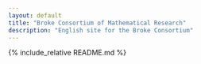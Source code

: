 ```yaml
---
layout: default
title: "Broke Consortium of Mathematical Research"
description: "English site for the Broke Consortium"
---
```


{% include_relative README.md %}
